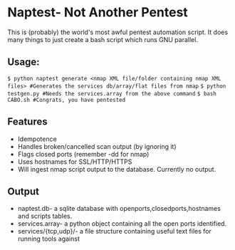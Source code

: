 # Naptest- Not Another Pentest
This is (probably) the world's most awful pentest automation script. It does many things to just create a bash script which runs GNU parallel.

## Usage:

`$ python naptest generate <nmap XML file/folder containing nmap XML files> #Generates the services db/array/flat files from nmap`
`$ python testgen.py #Needs the services.array from the above command`
`$ bash CABO.sh #Congrats, you have pentested`

## Features
* Idempotence
* Handles broken/cancelled scan output (by ignoring it)
* Flags closed ports (remember -dd for nmap)
* Uses hostnames for SSL/HTTP/HTTPS
* Will ingest nmap script output to the database. Currently no output.

## Output
* naptest.db- a sqlite database with openports,closedports,hostnames and scripts tables.
* services.array- a python object containing all the open ports identified.
* services/{tcp,udp}/<services>- a file structure containing useful text files for running tools against
